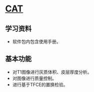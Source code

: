 # [CAT](http://www.neuro.uni-jena.de/cat/)

## 学习资料

* 软件包内包含使用手册。

## 基本功能

* 对T1图像进行灰质体积、皮层厚度分析。
* 对图像进行质量控制。
* 进行基于TFCE的置换检验。


